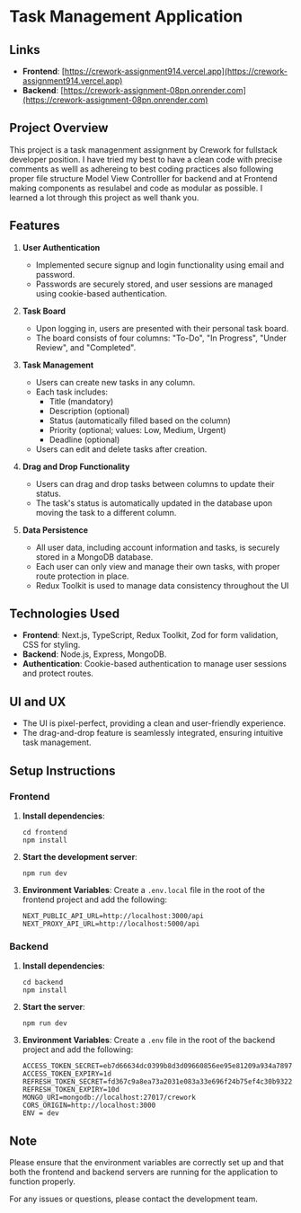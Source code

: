 # Task Management Application

## Links

- **Frontend**: [https://crework-assignment914.vercel.app](https://crework-assignment914.vercel.app)
- **Backend**: [https://crework-assignment-08pn.onrender.com](https://crework-assignment-08pn.onrender.com)

## Project Overview

This project is a task managenment assignment by Crework for fullstack developer position. I have tried my best to have a clean code with precise comments as welll as adhereing to best coding practices also following proper file structure Model View Controlller for backend and at Frontend making components as resulabel and code as modular as possible. I learned a lot through this project as well thank you.

## Features

1. **User Authentication**
   - Implemented secure signup and login functionality using email and password.
   - Passwords are securely stored, and user sessions are managed using cookie-based authentication.

2. **Task Board**
   - Upon logging in, users are presented with their personal task board.
   - The board consists of four columns: "To-Do", "In Progress", "Under Review", and "Completed".

3. **Task Management**
   - Users can create new tasks in any column.
   - Each task includes:
     - Title (mandatory)
     - Description (optional)
     - Status (automatically filled based on the column)
     - Priority (optional; values: Low, Medium, Urgent)
     - Deadline (optional)
   - Users can edit and delete tasks after creation.

4. **Drag and Drop Functionality**
   - Users can drag and drop tasks between columns to update their status.
   - The task's status is automatically updated in the database upon moving the task to a different column.

5. **Data Persistence**
   - All user data, including account information and tasks, is securely stored in a MongoDB database.
   - Each user can only view and manage their own tasks, with proper route protection in place.
   - Redux Toolkit is used to manage data consistency throughout the UI

## Technologies Used

- **Frontend**: Next.js, TypeScript, Redux Toolkit, Zod for form validation, CSS for styling.
- **Backend**: Node.js, Express, MongoDB.
- **Authentication**: Cookie-based authentication to manage user sessions and protect routes.

## UI and UX

- The UI is pixel-perfect, providing a clean and user-friendly experience.
- The drag-and-drop feature is seamlessly integrated, ensuring intuitive task management.

## Setup Instructions

### Frontend

1. **Install dependencies**:
   ```
   cd frontend
   npm install
   ```
   
2. **Start the development server**:
    ```
    npm run dev
    ```
3. **Environment Variables**:
    Create a `.env.local` file in the root of the frontend project and add the following:
    ```
    NEXT_PUBLIC_API_URL=http://localhost:3000/api
    NEXT_PROXY_API_URL=http://localhost:5000/api
    ```
### Backend

1. **Install dependencies**:
   ```
   cd backend
   npm install
   ```
2. **Start the server**:
   ```
   npm run dev
   ```
3. **Environment Variables**:
Create a `.env` file in the root of the backend project and add the following:
    ```
    ACCESS_TOKEN_SECRET=eb7d66634dc0399b8d3d09660856ee95e81209a934a789761762706b27b5c195
    ACCESS_TOKEN_EXPIRY=1d
    REFRESH_TOKEN_SECRET=fd367c9a8ea73a2031e083a33e696f24b75ef4c30b93226b2b2a129874ae3aea
    REFRESH_TOKEN_EXPIRY=10d
    MONGO_URI=mongodb://localhost:27017/crework
    CORS_ORIGIN=http://localhost:3000
    ENV = dev
    ```

## Note

Please ensure that the environment variables are correctly set up and that both the frontend and backend servers are running for the application to function properly.

For any issues or questions, please contact the development team.

